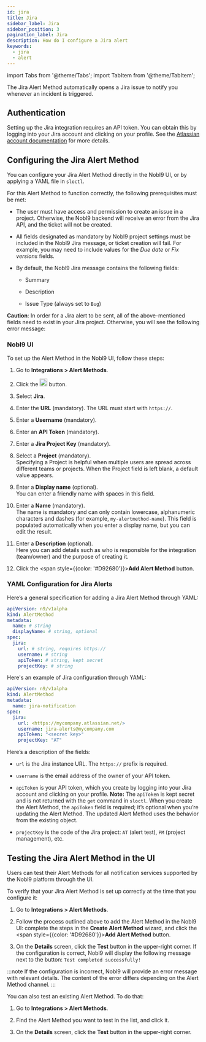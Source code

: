```yaml
---
id: jira
title: Jira
sidebar_label: Jira
sidebar_position: 3
pagination_label: Jira
description: How do I configure a Jira alert
keywords:
  - jira
  - alert
---
```

import Tabs from '@theme/Tabs';
import TabItem from '@theme/TabItem';

The Jira Alert Method automatically opens a Jira issue to notify you whenever an incident is triggered.

## Authentication

Setting up the Jira integration requires an API token. You can obtain this by logging into your Jira account and clicking on your profile. See the [Atlassian account documentation](https://support.atlassian.com/atlassian-account/docs/manage-api-tokens-for-your-atlassian-account/) for more details.

## Configuring the Jira Alert Method

You can configure your Jira Alert Method directly in the Nobl9 UI, or by applying a YAML file in `sloctl`.

For this Alert Method to function correctly, the following prerequisites must be met:

* The user must have access and permission to create an issue in a project. Otherwise, the Nobl9 backend will receive an error from the Jira API, and the ticket will not be created.

* All fields designated as mandatory by Nobl9 project settings must be included in the Nobl9 Jira message, or ticket creation will fail. For example, you may need to include values for the _Due date_ or _Fix versions_ fields.

* By default, the Nobl9 Jira message contains the following fields:

  * Summary

  * Description

  * Issue Type (always set to `Bug`)

**Caution**: In order for a Jira alert to be sent, all of the above-mentioned fields need to exist in your Jira project. Otherwise, you will see the following error message:

### Nobl9 UI

To set up the Alert Method in the Nobl9 UI, follow these steps:

1. Go to **Integrations > Alert Methods**.

2. Click the <img src="/img/plus_button.png" alt="plus button" width="20" height="20"></img> button.

3. Select **Jira**.

4. Enter the **URL** (mandatory).
    The URL must start with `https://`.

5. Enter a **Username** (mandatory).

6. Enter an **API Token** (mandatory).

7. Enter a **Jira Project Key** (mandatory).

8. Select a **Project** (mandatory).<br/>
    Specifying a Project is helpful when multiple users are spread across different teams or projects. When the Project field is left blank, a default value appears.

9. Enter a **Display name** (optional).<br/>
    You can enter a friendly name with spaces in this field.

10. Enter a **Name** (mandatory).<br/>
    The name is mandatory and can only contain lowercase, alphanumeric characters and dashes (for example, `my-alertmethod-name`). This field is populated automatically when you enter a display name, but you can edit the result.

11. Enter a **Description** (optional).<br/>
    Here you can add details such as who is responsible for the integration (team/owner) and the purpose of creating it.

12. Click the <span style={{color: '#D92680'}}>**Add Alert Method**</span> button.

### YAML Configuration for Jira Alerts

<Tabs>
<TabItem value="code" label="YAML" default>

Here’s a general specification for adding a Jira Alert Method through YAML:

```yaml
apiVersion: n9/v1alpha
kind: AlertMethod
metadata:
  name: # string
  displayName: # string, optional
spec:
  jira:
    url: # string, requires https://
    username: # string
    apiToken: # string, kept secret
    projectKey: # string
```

</TabItem>
<TabItem value="yaml" label="Example">

Here's an example of Jira configuration through YAML:

```yaml
apiVersion: n9/v1alpha
kind: AlertMethod
metadata:
  name: jira-notification
spec:
  jira:
    url: <https://mycompany.atlassian.net/>
    username: jira-alerts@mycompany.com
    apiToken: "<secret key>"
    projectKey: "AT"
```

</TabItem>
</Tabs>

Here’s a description of the fields:

* `url` is the Jira instance URL. The `https://` prefix is required.

* `username` is the email address of the owner of your API token.

* `apiToken` is your API token, which you create by logging into your Jira account and clicking on your profile.
    **Note:** The `apiToken` is kept secret and is not returned with the `get` command in `sloctl`. When you create the Alert Method, the `apiToken` field is required; it’s optional when you’re updating the Alert Method. The updated Alert Method uses the behavior from the existing object.

* `projectKey` is the code of the Jira project: `AT` (alert test), `PM` (project management), etc.
## Testing the Jira Alert Method in the UI

Users can test their Alert Methods for all notification services supported by the Nobl9 platform through the UI.

To verify that your Jira Alert Method is set up correctly at the time that you configure it:

1. Go to **Integrations > Alert Methods**.

2. Follow the process outlined above to add the Alert Method in the Nobl9 UI: complete the steps in the **Create Alert Method** wizard, and click the <span style={{color: '#D92680'}}>**Add Alert Method**</span> button.

3. On the **Details** screen, click the **Test** button in the upper-right corner. If the configuration is correct, Nobl9 will display the following message next to the button:
    `Test completed successfully!`

:::note
If the configuration is incorrect, Nobl9 will provide an error message with relevant details. The content of the error differs depending on the Alert Method channel.
:::

You can also test an existing Alert Method. To do that:

1. Go to **Integrations > Alert Methods**.

2. Find the Alert Method you want to test in the list, and click it.

3. On the **Details** screen, click the **Test** button in the upper-right corner.
